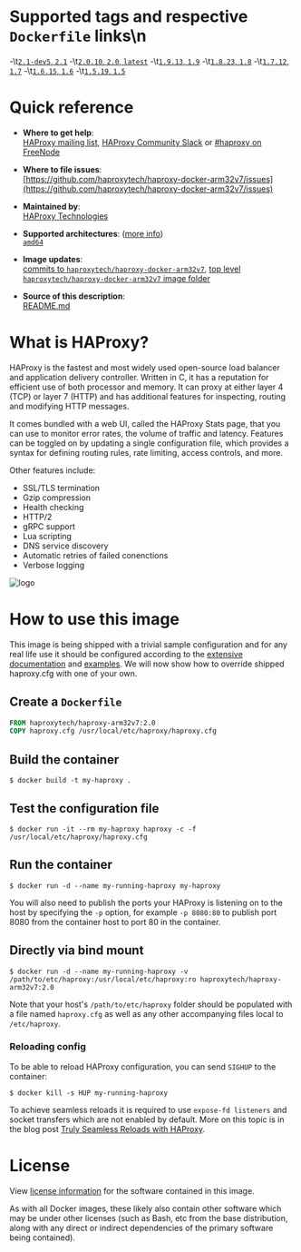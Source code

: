 # Supported tags and respective `Dockerfile` links\n
-\t[`2.1-dev5`, `2.1`](https://github.com/haproxytech/haproxy-docker-arm32v7/blob/master/2.1/Dockerfile)
-\t[`2.0.10`, `2.0`, `latest`](https://github.com/haproxytech/haproxy-docker-arm32v7/blob/master/2.0/Dockerfile)
-\t[`1.9.13`, `1.9`](https://github.com/haproxytech/haproxy-docker-arm32v7/blob/master/1.9/Dockerfile)
-\t[`1.8.23`, `1.8`](https://github.com/haproxytech/haproxy-docker-arm32v7/blob/master/1.8/Dockerfile)
-\t[`1.7.12`, `1.7`](https://github.com/haproxytech/haproxy-docker-arm32v7/blob/master/1.7/Dockerfile)
-\t[`1.6.15`, `1.6`](https://github.com/haproxytech/haproxy-docker-arm32v7/blob/master/1.6/Dockerfile)
-\t[`1.5.19`, `1.5`](https://github.com/haproxytech/haproxy-docker-arm32v7/blob/master/1.5/Dockerfile)

# Quick reference

-	**Where to get help**:  
	[HAProxy mailing list](mailto:haproxy@formilux.org), [HAProxy Community Slack](https://slack.haproxy.org/) or [#haproxy on FreeNode](irc://chat.freenode.net:6697/haproxy)

-	**Where to file issues**:  
	[https://github.com/haproxytech/haproxy-docker-arm32v7/issues](https://github.com/haproxytech/haproxy-docker-arm32v7/issues)

-	**Maintained by**:  
	[HAProxy Technologies](https://github.com/haproxytech)

-	**Supported architectures**: ([more info](https://github.com/docker-library/official-images#architectures-other-than-amd64))  
	[`amd64`](https://hub.docker.com/r/amd64/haproxy/)

-	**Image updates**:  
	[commits to `haproxytech/haproxy-docker-arm32v7`](https://github.com/haproxytech/haproxy-docker-arm32v7/commits/master), [top level `haproxytech/haproxy-docker-arm32v7` image folder](https://github.com/haproxytech/haproxy-docker-arm32v7)  

-	**Source of this description**:  
	[README.md](https://github.com/haproxytech/haproxy-docker-arm32v7/blob/master/README.md)

# What is HAProxy?

HAProxy is the fastest and most widely used open-source load balancer and application delivery controller. Written in C, it has a reputation for efficient use of both processor and memory. It can proxy at either layer 4 (TCP) or layer 7 (HTTP) and has additional features for inspecting, routing and modifying HTTP messages.

It comes bundled with a web UI, called the HAProxy Stats page, that you can use to monitor error rates, the volume of traffic and latency. Features can be toggled on by updating a single configuration file, which provides a syntax for defining routing rules, rate limiting, access controls, and more.

Other features include:

* SSL/TLS termination
* Gzip compression
* Health checking
* HTTP/2
* gRPC support
* Lua scripting
* DNS service discovery
* Automatic retries of failed conenctions
* Verbose logging

![logo](https://www.haproxy.org/img/HAProxyCommunityEdition_60px.png)

# How to use this image

This image is being shipped with a trivial sample configuration and for any real life use it should be configured according to the [extensive documentation](https://cbonte.github.io/haproxy-dconv/) and [examples](https://github.com/haproxy/haproxy/tree/master/examples). We will now show how to override shipped haproxy.cfg with one of your own.

## Create a `Dockerfile`

```dockerfile
FROM haproxytech/haproxy-arm32v7:2.0
COPY haproxy.cfg /usr/local/etc/haproxy/haproxy.cfg
```

## Build the container

```console
$ docker build -t my-haproxy .
```

## Test the configuration file

```console
$ docker run -it --rm my-haproxy haproxy -c -f /usr/local/etc/haproxy/haproxy.cfg
```

## Run the container

```console
$ docker run -d --name my-running-haproxy my-haproxy
```

You will also need to publish the ports your HAProxy is listening on to the host by specifying the `-p` option, for example `-p 8080:80` to publish port 8080 from the container host to port 80 in the container.

## Directly via bind mount

```console
$ docker run -d --name my-running-haproxy -v /path/to/etc/haproxy:/usr/local/etc/haproxy:ro haproxytech/haproxy-arm32v7:2.0
```

Note that your host's `/path/to/etc/haproxy` folder should be populated with a file named `haproxy.cfg` as well as any other accompanying files local to `/etc/haproxy`.

### Reloading config

To be able to reload HAProxy configuration, you can send `SIGHUP` to the container:

```console
$ docker kill -s HUP my-running-haproxy
```

To achieve seamless reloads it is required to use `expose-fd listeners` and socket transfers which are not enabled by default. More on this topic is in the blog post [Truly Seamless Reloads with HAProxy](https://www.haproxy.com/blog/truly-seamless-reloads-with-haproxy-no-more-hacks/).

# License

View [license information](https://raw.githubusercontent.com/haproxy/haproxy/master/LICENSE) for the software contained in this image.

As with all Docker images, these likely also contain other software which may be under other licenses (such as Bash, etc from the base distribution, along with any direct or indirect dependencies of the primary software being contained).
